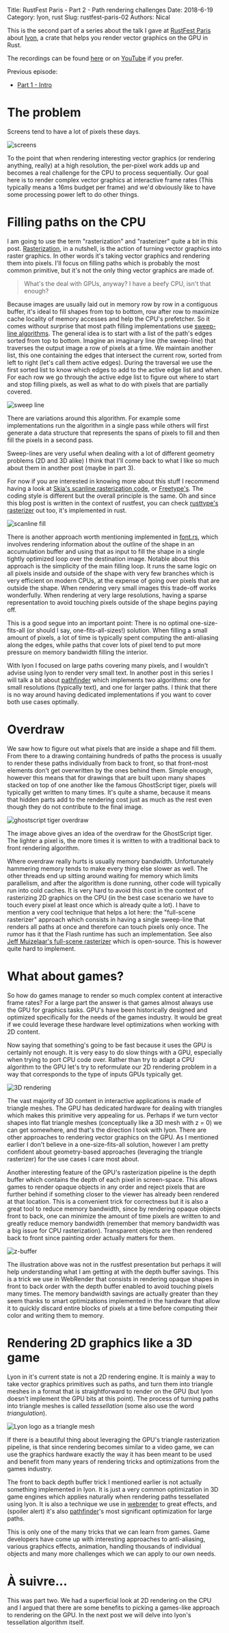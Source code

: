 Title: RustFest Paris - Part 2 - Path rendering challenges
Date: 2018-6-19
Category: lyon, rust
Slug: rustfest-paris-02
Authors: Nical

This is the second part of a series about the talk I gave at [RustFest Paris](https://paris.rustfest.eu/) about [lyon](https://github.com/nical/lyon), a crate that helps you render vector graphics on the GPU in Rust.

The recordings can be found [here](https://app.media.ccc.de/v/rustfest18-7-vector_graphics_rendering_on_the_gpu_in_rust_with_lyon) or on [YouTube](https://www.youtube.com/watch?v=2Ng5kpDirDI&list=PL85XCvVPmGQgdqz9kz6qH3SI_hp7Zb4s1&index=7) if you prefer.

Previous episode:

 - [Part 1 - Intro](rustfest-paris-01.html)

# The problem

Screens tend to have a lot of pixels these days.

![screens]({static}/images/rustfest/screen.svg)

To the point that when rendering interesting vector graphics (or rendering anything, really) at a high resolution, the per-pixel work adds up and becomes a real challenge for the CPU to process sequentially. Our goal here is to render complex vector graphics at interactive frame rates (This typically means a 16ms budget per frame) and we'd obviously like to have some processing power left to do other things.

# Filling paths on the CPU

I am going to use the term "rasterization" and "rasterizer" quite a bit in this post. [Rasterization](https://en.wikipedia.org/wiki/Rasterisation), in a nutshell, is the action of turning vector graphics into raster graphics. In other words it's taking vector graphics and rendering them into pixels. I'll focus on filling paths which is probably the most common primitive, but it's not the only thing vector graphics are made of.

> What's the deal with GPUs, anyway? I have a beefy CPU, isn't that enough?

Because images are usually laid out in memory row by row in a contiguous buffer, it's ideal to fill shapes from top to bottom, row after row to maximize cache locality of memory accesses and help the CPU's prefetcher.
So it comes without surprise that most path filling implementations use [sweep-line algorithms](https://en.wikipedia.org/wiki/Sweep_line_algorithm). The general idea is to start with a list of the path's edges sorted from top to bottom. Imagine an imaginary line (the sweep-line) that traverses the output image a row of pixels at a time. We maintain another list, this one containing the edges that intersect the current row, sorted from left to right (let's call them active edges). During the traversal we use the first sorted list to know which edges to add to the active edge list and when. For each row we go through the active edge list to figure out where to start and stop filling pixels, as well as what to do with pixels that are partially covered.

![sweep line]({static}/images/rustfest/sweepline.gif)

There are variations around this algorithm. For example some implementations run the algorithm in a single pass while others will first generate a data structure that represents the spans of pixels to fill and then fill the pixels in a second pass.

Sweep-lines are very useful when dealing with a lot of different geometry problems (2D and 3D alike) I think that I'll come back to what I like so much about them in another post (maybe in part 3).

For now if you are interested in knowing more about this stuff I recommend having a look at [Skia's scanline rasterization code](https://searchfox.org/mozilla-central/rev/3737701cfab93ccea04c0e9cab211ad10f931d87/gfx/skia/skia/src/core/SkScan_Path.cpp#106), or [Freetype's](http://git.savannah.gnu.org/cgit/freetype/freetype2.git/tree/src/raster/ftraster.c?id=af585ad4fec965fa85f5d61c759f3bc940936de4#n2652). The coding style is different but the overall principle is the same. Oh and since this blog post is written in the context of rustfest, you can check [rusttype's rasterizer](https://github.com/redox-os/rusttype/blob/master/src/rasterizer.rs) out too, it's implemented in rust.

![scanline fill]({static}/images/rustfest/raster.svg)

There is another approach worth mentioning implemented in [font.rs](https://medium.com/@raphlinus/inside-the-fastest-font-renderer-in-the-world-75ae5270c445), which involves rendering information about the outline of the shape in an accumulation buffer and using that as input to fill the shape in a single tightly optimized loop over the destination image. Notable about this approach is the simplicity of the main filling loop. It runs the same logic on all pixels inside and outside of the shape with very few branches which is very efficient on modern CPUs, at the expense of going over pixels that are outside the shape. When rendering very small images this trade-off works wonderfully. When rendering at very large resolutions, having a sparse representation to avoid touching pixels outside of the shape begins paying off.

This is a good segue into an important point: There is no optimal one-size-fits-all (or should I say, one-fits-all-sizes!) solution.
When filling a small amount of pixels, a lot of time is typically spent computing the anti-aliasing along the edges, while paths that cover lots of pixel tend to put more pressure on memory bandwidth filling the interior.

With lyon I focused on large paths covering many pixels, and I wouldn't advise using lyon to render very small text. In another post in this series I will talk a bit about [pathfinder](https://github.com/pcwalton/pathfinder) which implements two algorithms: one for small resolutions (typically text), and one for larger paths.
I think that there is no way around having dedicated implementations if you want to cover both use cases optimally.

# Overdraw

We saw how to figure out what pixels that are inside a shape and fill them. From there to a drawing containing hundreds of paths the process is usually to render these paths individually from back to front, so that front-most elements don't get overwritten by the ones behind them.
Simple enough, however this means that for drawings that are built upon many shapes stacked on top of one another like the famous GhostScript tiger, pixels will typically get written to many times. It's quite a shame, because it means that hidden parts add to the rendering cost just as much as the rest even though they do not contribute to the final image.

![ghostscript tiger overdraw]({static}/images/rustfest/tiger-overdraw.svg)

The image above gives an idea of the overdraw for the GhostScript tiger. The lighter a pixel is, the more times it is written to with a traditional back to front rendering algorithm.

Where overdraw really hurts is usually memory bandwidth. Unfortunately hammering memory tends to make every thing else slower as well. The other threads end up sitting around waiting for memory which limits parallelism, and after the algorithm is done running, other code will typically run into cold caches. It is very hard to avoid this cost in the context of rasterizing 2D graphics on the CPU (in the best case scenario we have to touch every pixel at least once which is already quite a lot).
I have to mention a very cool technique that helps a lot here: the "full-scene rasterizer" approach which consists in having a single sweep-line that renders all paths at once and therefore can touch pixels only once. The rumor has it that the Flash runtime has such an implementation. See also [Jeff Muizelaar's full-scene rasterizer](https://github.com/jrmuizel/full-scene-rasterizer/) which is open-source. This is however quite hard to implement.

# What about games?

So how do games manage to render so much complex content at interactive frame rates?
For a large part the answer is that games almost always use the GPU for graphics tasks. GPU's have been historically designed and optimized specifically for the needs of the games industry. It would be great if we could leverage these hardware level optimizations when working with 2D content.

Now saying that something's going to be fast because it uses the GPU is certainly not enough. It is very easy to do slow things with a GPU, especially when trying to port CPU code over. Rather than try to adapt a CPU algorithm to the GPU let's try to reformulate our 2D rendering problem in a way that corresponds to the type of inputs GPUs typically get.

![3D rendering]({static}/images/rustfest/3d.svg)

The vast majority of 3D content in interactive applications is made of triangle meshes. The GPU has dedicated hardware for dealing with triangles which makes this primitive very appealing for us. Perhaps if we turn vector shapes into flat triangle meshes (conceptually like a 3D mesh with z = 0) we can get somewhere, and that's the direction I took with lyon.
There are other approaches to rendering vector graphics on the GPU. As I mentioned earlier I don't believe in a one-size-fits-all solution, however I am pretty confident about geometry-based approaches (leveraging the triangle rasterizer) for the use cases I care most about.

Another interesting feature of the GPU's rasterization pipeline is the depth buffer which contains the depth of each pixel in screen-space. This allows games to render opaque objects in any order and reject pixels that are further behind if something closer to the viewer has already been rendered at that location.
This is a convenient trick for correctness but it is also a great tool to reduce memory bandwidth, since by rendering opaque objects front to back, one can minimize the amount of time pixels are written to and greatly reduce memory bandwidth (remember that memory bandwidth was a big issue for CPU rasterization). Transparent objects are then rendered back to front since painting order actually matters for them.

![z-buffer]({static}/images/rustfest/zbuffer.png)

The illustration above was not in the rustfest presentation but perhaps it will help understanding what I am getting at with the depth buffer savings. This is a trick we use in WebRender that consists in rendering opaque shapes in front to back order with the depth buffer enabled to avoid touching pixels many times.
The memory bandwidth savings are actually greater than they seem thanks to smart optimizations implemented in the hardware that allow it to quickly discard entire blocks of pixels at a time before computing their color and writing them to memory.

# Rendering 2D graphics like a 3D game

Lyon in it's current state is not a 2D rendering engine. It is mainly a way to take vector graphics primitives such as paths, and turn them into triangle meshes in a format that is straightforward to render on the GPU (but lyon doesn't implement the GPU bits at this point). The process of turning paths into triangle meshes is called *tessellation* (some also use the word *triangulation*).

![Lyon logo as a triangle mesh]({static}/images/lyon-logo-tessellated.png)

If there is a beautiful thing about leveraging the GPU's triangle rasterization pipeline, is that since rendering becomes similar to a video game, we can use the graphics hardware exactly the way it has been meant to be used and benefit from many years of rendering tricks and optimizations from the games industry.

The front to back depth buffer trick I mentioned earlier is not actually something implemented in lyon. It is just a very common optimization in 3D game engines which applies naturally when rendering paths tessellated using lyon. It is also a technique we use in [webrender](https://github.com/servo/webrender) to great effects, and (spoiler alert) it's also [pathfinder](https://github.com/pcwalton/pathfinder)'s most significant optimization for large paths.

This is only one of the many tricks that we can learn from games. Game developers have come up with interesting approaches to anti-aliasing, various graphics effects, animation, handling thousands of individual objects and many more challenges which we can apply to our own needs.

# À suivre...

This was part two. We had a superficial look at 2D rendering on the CPU and I argued that there are some benefits to picking a games-like approach to rendering on the GPU.
In the next post we will delve into lyon's tessellation algorithm itself.
